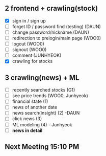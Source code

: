 ## 2 frontend + crawling(stock)
- [X] sign in / sign up
- [ ] forget ID / password find (testing) (DAUN)
- [ ] change password/nickname (DAUN)
- [ ] redirection to prelogin/main page (WOO0)
- [ ] logout (WOO0)
- [ ] signout (WOO0)
- [ ] comment (JUNHYEOK)
- [X] crawling for stocks

## 3 crawling(news) + ML
- [ ] recently searched stocks (G1)
- [ ] see price trends (WOO0, Junhyeok)
- [ ] financial state (1) 
- [ ] news of another date 
- [ ] news search(insight) (2) -DAUN
- [ ] click news (3) 
- [ ] ML modeling (4) - Junhyeok
- [ ] **news in detail**

## Next Meeting 15:10 PM
